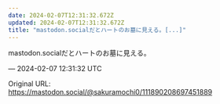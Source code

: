 ```yaml
---
date: 2024-02-07T12:31:32.672Z
updated: 2024-02-07T12:31:32.672Z
title: "mastodon.socialだとハートのお墓に見える。[...]"
---
```


<p>mastodon.socialだとハートのお墓に見える。</p>

&mdash; 2024-02-07 12:31:32 UTC

Original URL: https://mastodon.social/@sakuramochi0/111890208697451889
